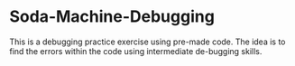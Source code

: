 # Soda-Machine-Debugging
This is a debugging practice exercise using pre-made code. The idea is to find the errors within the code using intermediate de-bugging skills.
